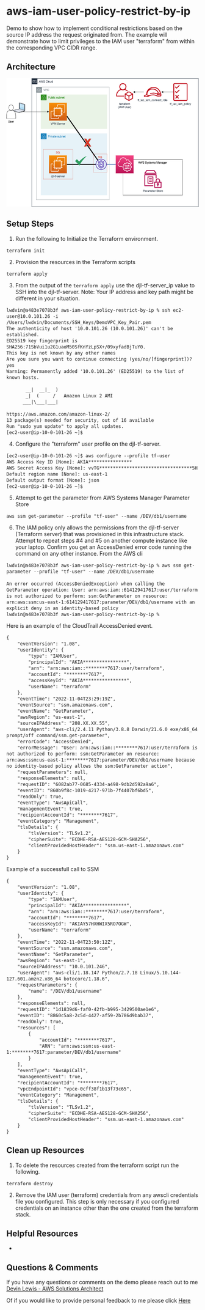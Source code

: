 # aws-iam-user-policy-restrict-by-ip
Demo to show how to implement conditional restrictions based on the source IP address the request originated from.  The example will demonstrate how to limit privileges to the IAM user "terraform" from within the corresponding VPC CIDR range.

## Architecture
![alt text](https://github.com/gravelgrinder/aws-iam-user-policy-restrict-by-ip/blob/main/images/architecture-diagram.png?raw=true)

## Setup Steps
1. Run the following to Initialize the Terraform environment.

```
terraform init
```

2. Provision the resources in the Terraform scripts

```
terraform apply
```

3. From the output of the `terraform apply` use the djl-tf-server_ip value to SSH into the djl-tf-server. Note: Your IP address and key path might be different in your situation.
```
lwdvin@a483e7078b3f aws-iam-user-policy-restrict-by-ip % ssh ec2-user@10.0.101.26 -i /Users/lwdvin/Documents/SSH_Keys/DemoVPC_Key_Pair.pem
The authenticity of host '10.0.101.26 (10.0.101.26)' can't be established.
ED25519 key fingerprint is SHA256:71SbVui1u2G1uaoM50SfKnYzLpSX+/09xyfadBjTuY0.
This key is not known by any other names
Are you sure you want to continue connecting (yes/no/[fingerprint])? yes
Warning: Permanently added '10.0.101.26' (ED25519) to the list of known hosts.

       __|  __|_  )
       _|  (     /   Amazon Linux 2 AMI
      ___|\___|___|

https://aws.amazon.com/amazon-linux-2/
13 package(s) needed for security, out of 16 available
Run "sudo yum update" to apply all updates.
[ec2-user@ip-10-0-101-26 ~]$ 
```

4. Configure the "terraform" user profile on the djl-tf-server.
```
[ec2-user@ip-10-0-101-26 ~]$ aws configure --profile tf-user
AWS Access Key ID [None]: AKIA****************
AWS Secret Access Key [None]: vvTG**********************************5H
Default region name [None]: us-east-1
Default output format [None]: json
[ec2-user@ip-10-0-101-26 ~]$ 
```

5. Attempt to get the parameter from AWS Systems Manager Parameter Store

```
aws ssm get-parameter --profile "tf-user" --name /DEV/db1/username
```

6. The IAM policy only allows the permissions from the djl-tf-server (Terraform server) that was provisioned in this infrastructure stack.  Attempt to repeat steps #4 and #5 on another compute instance like your laptop.  Confirm you get an AccessDenied error code running the command on any other instance.
From the AWS cli
```
lwdvin@a483e7078b3f aws-iam-user-policy-restrict-by-ip % aws ssm get-parameter --profile "tf-user" --name /DEV/db1/username

An error occurred (AccessDeniedException) when calling the GetParameter operation: User: arn:aws:iam::614129417617:user/terraform is not authorized to perform: ssm:GetParameter on resource: arn:aws:ssm:us-east-1:614129417617:parameter/DEV/db1/username with an explicit deny in an identity-based policy
lwdvin@a483e7078b3f aws-iam-user-policy-restrict-by-ip % 
```

Here is an example of the CloudTrail AccessDenied event.
```
{
    "eventVersion": "1.08",
    "userIdentity": {
        "type": "IAMUser",
        "principalId": "AKIA****************",
        "arn": "arn:aws:iam::********7617:user/terraform",
        "accountId": "********7617",
        "accessKeyId": "AKIA****************",
        "userName": "terraform"
    },
    "eventTime": "2022-11-04T23:29:19Z",
    "eventSource": "ssm.amazonaws.com",
    "eventName": "GetParameter",
    "awsRegion": "us-east-1",
    "sourceIPAddress": "208.XX.XX.55",
    "userAgent": "aws-cli/2.4.11 Python/3.8.8 Darwin/21.6.0 exe/x86_64 prompt/off command/ssm.get-parameter",
    "errorCode": "AccessDenied",
    "errorMessage": "User: arn:aws:iam::********7617:user/terraform is not authorized to perform: ssm:GetParameter on resource: arn:aws:ssm:us-east-1:********7617:parameter/DEV/db1/username because no identity-based policy allows the ssm:GetParameter action",
    "requestParameters": null,
    "responseElements": null,
    "requestID": "6082ab77-0685-4334-a498-9db2d592a9a6",
    "eventID": "860b9f8c-1019-4217-971b-7f4407bf6bd5",
    "readOnly": true,
    "eventType": "AwsApiCall",
    "managementEvent": true,
    "recipientAccountId": "********7617",
    "eventCategory": "Management",
    "tlsDetails": {
        "tlsVersion": "TLSv1.2",
        "cipherSuite": "ECDHE-RSA-AES128-GCM-SHA256",
        "clientProvidedHostHeader": "ssm.us-east-1.amazonaws.com"
    }
}
```

Example of a successfull call to SSM
```
{
    "eventVersion": "1.08",
    "userIdentity": {
        "type": "IAMUser",
        "principalId": "AKIA****************",
        "arn": "arn:aws:iam::********7617:user/terraform",
        "accountId": "********7617",
        "accessKeyId": "AKIAY57HXHWIX5RO7OGW",
        "userName": "terraform"
    },
    "eventTime": "2022-11-04T23:50:12Z",
    "eventSource": "ssm.amazonaws.com",
    "eventName": "GetParameter",
    "awsRegion": "us-east-1",
    "sourceIPAddress": "10.0.101.246",
    "userAgent": "aws-cli/1.18.147 Python/2.7.18 Linux/5.10.144-127.601.amzn2.x86_64 botocore/1.18.6",
    "requestParameters": {
        "name": "/DEV/db1/username"
    },
    "responseElements": null,
    "requestID": "1d1839d6-faf0-42fb-b995-3429500ae1e6",
    "eventID": "8860c5a8-2c5d-4427-af59-2b786d9bab37",
    "readOnly": true,
    "resources": [
        {
            "accountId": "********7617",
            "ARN": "arn:aws:ssm:us-east-1:********7617:parameter/DEV/db1/username"
        }
    ],
    "eventType": "AwsApiCall",
    "managementEvent": true,
    "recipientAccountId": "********7617",
    "vpcEndpointId": "vpce-0cff38f1b13f73c65",
    "eventCategory": "Management",
    "tlsDetails": {
        "tlsVersion": "TLSv1.2",
        "cipherSuite": "ECDHE-RSA-AES128-GCM-SHA256",
        "clientProvidedHostHeader": "ssm.us-east-1.amazonaws.com"
    }
}
```

## Clean up Resources
1. To delete the resources created from the terraform script run the following.
```
terraform destroy
```

2. Remove the IAM user (terraform) credentials from any awscli credentials file you configured.  This step is only necessary if you configured credentials on an instance other than the one created from the terraform stack.


## Helpful Resources
* []()

## Questions & Comments
If you have any questions or comments on the demo please reach out to me [Devin Lewis - AWS Solutions Architect](mailto:lwdvin@amazon.com?subject=AWS%2FTerraform%20IAM%20User%20Policy%20Restrict%20by%20IP%20Address%20Demo%20%28aws-iam-user-policy-restrict-by-ip%29)

Of if you would like to provide personal feedback to me please click [Here](https://feedback.aws.amazon.com/?ea=lwdvin&fn=Devin&ln=Lewis)